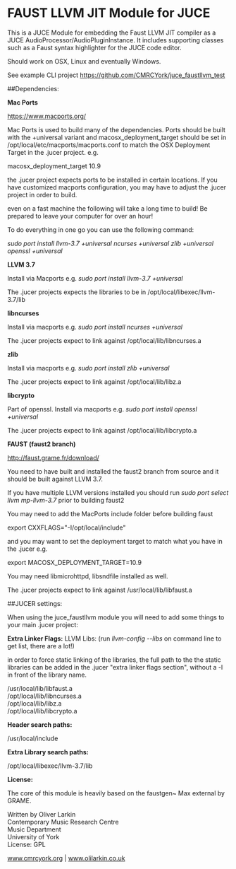 # FAUST LLVM JIT Module for JUCE

This is a JUCE Module for embedding the Faust LLVM JIT compiler as a JUCE AudioProcessor/AudioPluginInstance. It includes supporting classes such as a Faust syntax highlighter for the JUCE code editor.

Should work on OSX, Linux and eventually Windows.

See example CLI project https://github.com/CMRCYork/juce_faustllvm_test

##Dependencies:

**Mac Ports**

https://www.macports.org/

Mac Ports is used to build many of the dependencies. Ports should be built with the +universal variant and macosx_deployment_target should be set in /opt/local/etc/macports/macports.conf to match the OSX Deployment Target in the .jucer project. e.g.

macosx_deployment_target 10.9

the .jucer project expects ports to be installed in certain locations. If you have customized macports configuration, you may have to adjust the .jucer project in order to build.

even on a fast machine the following will take a long time to build! Be prepared to leave your computer for over an hour!

To do everything in one go you can use the following command:

*sudo port install llvm-3.7 +universal ncurses +universal zlib +universal openssl +universal*

**LLVM 3.7**

Install via Macports e.g. *sudo port install llvm-3.7 +universal*

The .jucer projects expects the libraries to be in /opt/local/libexec/llvm-3.7/lib

**libncurses**

Install via macports e.g. *sudo port install ncurses +universal*

The .jucer projects expect to link against /opt/local/lib/libncurses.a

**zlib**

Install via macports  e.g. *sudo port install zlib +universal*

The .jucer projects expect to link against /opt/local/lib/libz.a

**libcrypto**

Part of openssl. Install via macports e.g. *sudo port install openssl +universal*

The .jucer projects expect to link against /opt/local/lib/libcrypto.a

**FAUST (faust2 branch)**

http://faust.grame.fr/download/

You need to have built and installed the faust2 branch from source and it should be built against LLVM 3.7. 

If you have multiple LLVM versions installed you should run *sudo port select llvm mp-llvm-3.7* prior to building faust2

You may need to add the MacPorts include folder before building faust

export CXXFLAGS="-I/opt/local/include"

and you may want to set the deployment target to match what you have in the .jucer e.g.

export MACOSX_DEPLOYMENT_TARGET=10.9

You may need libmicrohttpd, libsndfile installed as well.

The .jucer projects expect to link against /usr/local/lib/libfaust.a

##JUCER settings:

When using the juce_faustllvm module you will need to add some things to your main .jucer project:

**Extra Linker Flags:**
LLVM Libs: (run *llvm-config --libs* on command line to get list, there are a lot!)

in order to force static linking of the libraries, the full path to the the static libraries can be added in the .jucer "extra linker flags section", without a -l in front of the library name.

/usr/local/lib/libfaust.a  
/opt/local/lib/libncurses.a  
/opt/local/lib/libz.a  
/opt/local/lib/libcrypto.a  

**Header search paths:**

/usr/local/include

**Extra Library search paths:**

/opt/local/libexec/llvm-3.7/lib

**License:**
  
The core of this module is heavily based on the faustgen~ Max external by GRAME.

Written by Oliver Larkin    
Contemporary Music Research Centre  
Music Department  
University of York  
License: GPL
  
www.cmrcyork.org | www.olilarkin.co.uk